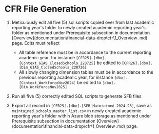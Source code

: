 # CFR File Generation

1. Meticulously  edit all five (5) sql scripts copied over from last academic reporting year's folder to newly created academic reporting year's folder as mentioned under Prerequisite subsection in documentation [Overview](documentation\financial-data-drop\cfr\1_Overview .md) page. Edits must reflect

    - All table reference must be in accordance to the current reporting academic year, for instance `[CFR25].[dbo].[Context_GIAS_ClosedSchools_220725]` be edited to `[CFR26].[dbo].[Dim_GIAS_ClosedSchools_220726]`
    - All slowly changing dimension tables must be in accordance to the previous reporting academic year, for instance `[dbo].[Context_WorkforceNov2024]` be edited to `[dbo].[Dim_WorkforceNov2025]`

2. Run all five (5) correctly edited SQL scripts to generate SFB files
3. Export all record in `[CFR25].[dbo].[SFB_Maintained_2024-25]`, save as `maintained_schools_master_list.csv` in newly created academic reporting year's folder within Azure blob storage as mentioned under Prerequisite subsection in documentation [Overview](documentation\financial-data-drop\cfr\1_Overview .md) page.

